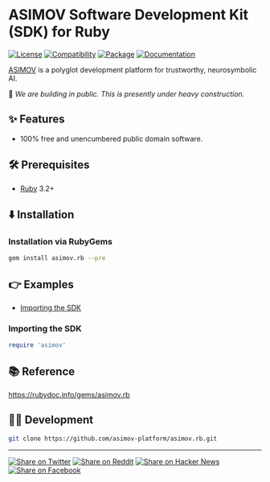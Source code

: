 # ASIMOV Software Development Kit (SDK) for Ruby

[![License](https://img.shields.io/badge/license-Public%20Domain-blue.svg)](https://unlicense.org)
[![Compatibility](https://img.shields.io/badge/ruby-3.2%2B-blue)](https://endoflife.date/ruby)
[![Package](https://img.shields.io/gem/v/asimov.rb)](https://rubygems.org/gems/asimov.rb)
[![Documentation](https://img.shields.io/badge/rubydoc-latest-blue)](https://rubydoc.info/gems/asimov.rb)

[ASIMOV] is a polyglot development platform for trustworthy, neurosymbolic AI.

🚧 _We are building in public. This is presently under heavy construction._

## ✨ Features

- 100% free and unencumbered public domain software.

## 🛠️ Prerequisites

- [Ruby] 3.2+

## ⬇️ Installation

### Installation via RubyGems

```bash
gem install asimov.rb --pre
```

## 👉 Examples

- [Importing the SDK](#importing-the-sdk)

### Importing the SDK

```ruby
require 'asimov'
```

## 📚 Reference

https://rubydoc.info/gems/asimov.rb

## 👨‍💻 Development

```bash
git clone https://github.com/asimov-platform/asimov.rb.git
```

- - -

[![Share on Twitter](https://img.shields.io/badge/share%20on-twitter-03A9F4?logo=twitter)](https://twitter.com/share?url=https://github.com/asimov-platform/asimov.rb&text=ASIMOV%20Software%20Development%20Kit%20%28SDK%29%20for%20Ruby)
[![Share on Reddit](https://img.shields.io/badge/share%20on-reddit-red?logo=reddit)](https://reddit.com/submit?url=https://github.com/asimov-platform/asimov.rb&title=ASIMOV%20Software%20Development%20Kit%20%28SDK%29%20for%20Ruby)
[![Share on Hacker News](https://img.shields.io/badge/share%20on-hacker%20news-orange?logo=ycombinator)](https://news.ycombinator.com/submitlink?u=https://github.com/asimov-platform/asimov.rb&t=ASIMOV%20Software%20Development%20Kit%20%28SDK%29%20for%20Ruby)
[![Share on Facebook](https://img.shields.io/badge/share%20on-facebook-1976D2?logo=facebook)](https://www.facebook.com/sharer/sharer.php?u=https://github.com/asimov-platform/asimov.rb)

[ASIMOV]: https://asimov.sh
[Ruby]: https://ruby-lang.org
